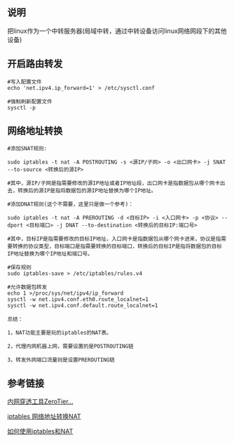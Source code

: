 ## 说明
把linux作为一个中转服务器(局域中转，通过中转设备访问linux网络网段下的其他设备)

## 开启路由转发
```shell
#写入配置文件
echo 'net.ipv4.ip_forward=1' > /etc/sysctl.conf

#强制刷新配置文件
sysctl -p
```

## 网络地址转换
```shell
#添加SNAT规则:

sudo iptables -t nat -A POSTROUTING -s <源IP/子网> -o <出口网卡> -j SNAT --to-source <转换后的源IP>

#其中，源IP/子网是指需要修改的源IP地址或者IP地址段，出口网卡是指数据包从哪个网卡出去，转换后的源IP是指将数据包的源IP地址替换为哪个IP地址。
```
```shell
#添加DNAT规则(这个不需要，这里只是做一个参考)：

sudo iptables -t nat -A PREROUTING -d <目标IP> -i <入口网卡> -p <协议> --dport <目标端口> -j DNAT --to-destination <转换后的目标IP:端口号>

#其中，目标IP是指需要修改的目标IP地址，入口网卡是指数据包从哪个网卡进来，协议是指需要转换的协议类型，目标端口是指需要转换的目标端口，转换后的目标IP是指将数据包的目标IP地址替换为哪个IP地址和端口号。
```
```shell
#保存规则
sudo iptables-save > /etc/iptables/rules.v4
```
```shell
#允许数据包转发
echo 1 >/proc/sys/net/ipv4/ip_forward
sysctl -w net.ipv4.conf.eth0.route_localnet=1
sysctl -w net.ipv4.conf.default.route_localnet=1
```


```
总结：

1，NAT功能主要是玩的iptables的NAT表。

2，代理内网机器上网，需要设置的是POSTROUTING链

3，转发外网端口流量则是设置PREROUTING链
```

## 参考链接
[内网穿透工具ZeroTier...](https://www.bilibili.com/video/BV1Vh411F7Mr/?share_source=copy_web&vd_source=988ba137d6a6f8fc134601e37b976fba)

[iptables 网络地址转换NAT](https://blog.csdn.net/jrunw/article/details/95332258)

[如何使用iptables和NAT](https://blog.csdn.net/weixin_43402206/article/details/126529113)
